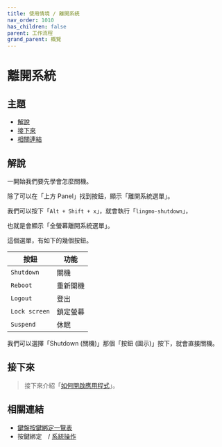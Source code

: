 ```yaml
---
title: 使用情境 / 離開系統
nav_order: 1010
has_children: false
parent: 工作流程
grand_parent: 概覽
---
```



# 離開系統




## 主題

* [解說](#解說)
* [接下來](#接下來)
* [相關連結](#相關連結)




## 解說

一開始我們要先學會怎麼關機。

除了可以在「上方 Panel」找到按鈕，顯示「離開系統選單」。

我們可以按下「`Alt + Shift + x`」，就會執行「`lingmo-shutdown`」，

也就是會顯示「全螢幕離開系統選單」。

這個選單，有如下的幾個按鈕。

| 按鈕            | 功能 |
| -------------- | ---- |
| `Shutdown`     | 關機 |
| `Reboot`       | 重新開機  |
| `Logout`       | 登出    |
| `Lock screen`  | 鎖定螢幕 |
| `Suspend`      | 休眠    |

我們可以選擇「Shutdown (關機)」那個「按鈕 (圖示)」按下，就會直接關機。




## 接下來

> 接下來介紹「[如何開啟應用程式](https://samwhelp.github.io/note-about-lingmo/read/guide/workflow/launch-application.html)」。




## 相關連結

* [鍵盤按鍵綁定一覽表](https://samwhelp.github.io/note-about-lingmo/read/cheatsheet/keybind.html#系統操作)
* 按鍵綁定　/ [系統操作](https://samwhelp.github.io/note-about-lingmo/read/config/keybind/system-control)
